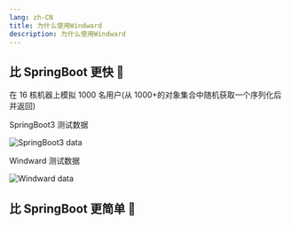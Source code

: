 ```yaml
---
lang: zh-CN
title: 为什么使用Windward
description: 为什么使用Windward
---
```


## 比 SpringBoot 更快 🚀

在 16 核机器上模拟 1000 名用户(从 1000+的对象集合中随机获取一个序列化后并返回)

SpringBoot3 测试数据

![SpringBoot3 data](/images/springboot3-data.png)

Windward 测试数据

![Windward data](/images/windward-data.png)

## 比 SpringBoot 更简单 👐
